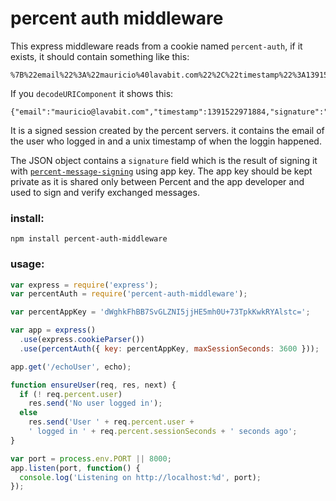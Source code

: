 # percent auth middleware

This express middleware
reads from a cookie named `percent-auth`, if it exists, it should contain
something like this:

```
%7B%22email%22%3A%22mauricio%40lavabit.com%22%2C%22timestamp%22%3A1391522971884%2C%22signature%22%3A%227NEosnRuRTsats3HKjt4YmeHEZBFMNlu8GT5QxnUF5EjVNcgW6y2kIYYovzXYCrpHw84Aydznvhv7i3McRHDlQ%3D%3D%22%7D
```

If you `decodeURIComponent` it shows this:

```
{"email":"mauricio@lavabit.com","timestamp":1391522971884,"signature":"7NEosnRuRTsats3HKjt4YmeHEZBFMNlu8GT5QxnUF5EjVNcgW6y2kIYYovzXYCrpHw84Aydznvhv7i3McRHDlQ=="}
```

It is a signed session created by the percent servers. it contains the email of
the user who logged in and a unix timestamp of when the loggin happened.

The JSON object contains a `signature` field which is the result of signing it
with [`percent-message-signing`](https://github.com/percent/message-signing)
using app key. The app key should be kept private as it is shared only between
Percent and the app developer and used to sign and verify exchanged messages.

### install:

`npm install percent-auth-middleware`

### usage:

````javascript
var express = require('express');
var percentAuth = require('percent-auth-middleware');

var percentAppKey = 'dWghkFhBB7SvGLZNI5jjHE5mh0U+73TpkKwkRYAlstc=';

var app = express()
  .use(express.cookieParser())
  .use(percentAuth({ key: percentAppKey, maxSessionSeconds: 3600 }));

app.get('/echoUser', echo);

function ensureUser(req, res, next) {
  if (! req.percent.user)
    res.send('No user logged in');
  else
    res.send('User ' + req.percent.user +
    ' logged in ' + req.percent.sessionSeconds + ' seconds ago';
}

var port = process.env.PORT || 8000;
app.listen(port, function() {
  console.log('Listening on http://localhost:%d', port);
});


````

